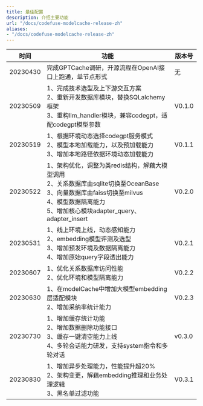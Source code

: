 ```yaml
---
title: 最佳配置
description: 介绍主要功能
url: "/docs/codefuse-modelcache-release-zh"
aliases:
- "/docs/codefuse-modelcache-release-zh"
---
```




| 时间	|功能	|版本号|
| ----- | ------ | ----- |
| 20230430|	完成GPTCache调研，开源流程在OpenAI接口上跑通，单节点形式	|无|
| 20230509|	1、完成技术选型及上下游交互方案<br>2、重新开发数据库模块，替换SQLalchemy框架<br>3、重构llm_handler模块，兼容codegpt，适配codegpt模型参数|	V0.1.0|
| 20230519|	1、根据环境动态选择codegpt服务模式<br>2、模型本地加载能力，以及预加载能力<br>3、增加本地路径依据环境动态加载能力|	V0.1.1|
| 20230522|	1、架构优化，调整为类redis结构，解藕大模型调用<br>2、关系数据库由sqlite切换至OceanBase<br>3、向量数据库由faiss切换至milvus<br>4、模型数据隔离能力<br>5、增加核心模块adapter_query、adapter_insert	|V0.2.0|
| 20230531|	1、线上环境上线，动态感知能力<br>2、embedding模型评测及选型<br>3、增加预发环境及数据隔离能力<br>4、增加原始query字段透出能力|	V0.2.1|
| 20230607|	1、优化关系数据库访问性能<br>2、优化环境和模型隔离能力|	V0.2.2|
| 20230630|	1、在modelCache中增加大模型embedding层适配模块<br>2、增加采纳率统计能力	|V0.2.3|
| 20230730|	1、增加缓存统计功能<br>2、增加数据删除功能接口<br>3、缓存一键清空能力上线<br>4、多轮会话能力研发，支持system指令和多轮对话|	v0.3.0|
| 20230830| 1、增加异步处理能力，性能提升超20%<br>2、架构变更，解藕embedding推理和业务处理逻辑<br>3、黑名单过滤功能	|V0.3.1|